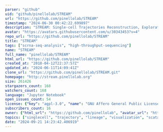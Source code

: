 ```yaml
---
parser: "github"
uid: "github/pinellolab/STREAM"
url: "https://github.com/pinellolab/STREAM"
timestamp: "2024-06-30 00:42:22.699897"
description: "STREAM: Single-cell Trajectories Reconstruction, Exploration And Mapping of single-cell data"
avatar: "https://avatars.githubusercontent.com/u/30343453?v=4"
repo_url: "https://github.com/pinellolab/STREAM"
title: "STREAM"
tags: ["scrna-seq-analysis", "high-throughput-sequencing"]
name: "STREAM"
full_name: "pinellolab/STREAM"
html_url: "https://github.com/pinellolab/STREAM"
created_at: "2018-04-12T22:37:57Z"
updated_at: "2024-06-11T14:09:41Z"
clone_url: "https://github.com/pinellolab/STREAM.git"
homepage: "http://stream.pinellolab.org"
size: 261426
stargazers_count: 168
watchers_count: 168
language: "Jupyter Notebook"
open_issues_count: 54
license: {"key": "agpl-3.0", "name": "GNU Affero General Public License v3.0", "spdx_id": "AGPL-3.0", "url": "https://api.github.com/licenses/agpl-3.0", "node_id": "MDc6TGljZW5zZTE="}
subscribers_count: 16
owner: {"html_url": "https://github.com/pinellolab", "avatar_url": "https://avatars.githubusercontent.com/u/30343453?v=4", "login": "pinellolab", "type": "Organization"}
topics: ["singlecell", "trajectory", "lineage", "visualization", "scatac-seq", "scrna-seq", "python"]
date: "2024-09-21 14:23:42.406919"
---
```

